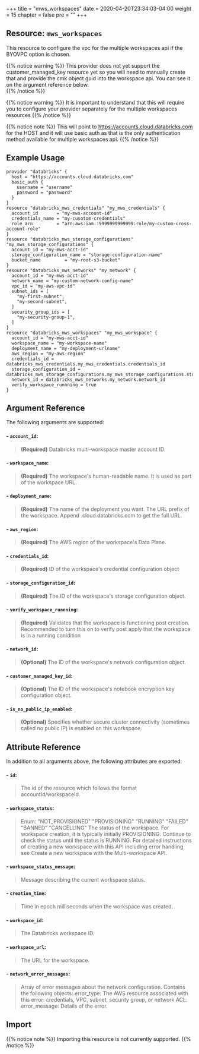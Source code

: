 +++
title = "mws_workspaces"
date = 2020-04-20T23:34:03-04:00
weight = 15
chapter = false
pre = ""
+++


## Resource: `mws_workspaces`

This resource to configure the vpc for the multiple workspaces api if the BYOVPC option is chosen.

{{% notice warning %}}
This provider does not yet support the customer_managed_key resource yet so you will need to manually create that 
and provide the cmk object guid into the workspace api. You can see it on the argument reference below.  
{{% /notice %}}

{{% notice warning %}}
It is important to understand that this will require you to configure your provider separately for the 
multiple workspaces resources
{{% /notice %}}

{{% notice note %}}
This will point to https://accounts.cloud.databricks.com for the HOST and it will use basic auth 
as that is the only authentication method available for multiple workspaces api.
{{% /notice %}}


## Example Usage

````hcl
provider "databricks" {
  host = "https://accounts.cloud.databricks.com"
  basic_auth {
    username = "username"
    password = "password"
  }
}
resource "databricks_mws_credentials" "my_mws_credentials" {
  account_id       = "my-mws-account-id"
  credentials_name = "my-cusotom-credentials"
  role_arn         = "arn:aws:iam::9999999999999:role/my-custom-cross-account-role"
}
resource "databricks_mws_storage_configurations" "my_mws_storage_configurations" {
  account_id = "my-mws-acct-id"
  storage_configuration_name = "storage-configuration-name"
  bucket_name         = "my-root-s3-bucket"
}
resource "databricks_mws_networks" "my_network" {
  account_id = "my-mws-acct-id"
  network_name = "my-custom-network-config-name"
  vpc_id = "my-aws-vpc-id"
  subnet_ids = [
    "my-first-subnet",
    "my-second-subnet",
  ]
  security_group_ids = [
    "my-security-group-1",
  ]
}
resource "databricks_mws_workspaces" "my_mws_workspace" {
  account_id = "my-mws-acct-id"
  workspace_name = "my-workspace-name"
  deployment_name = "my-deployment-urlname"
  aws_region = "my-aws-region"
  credentials_id = databricks_mws_credentials.my_mws_credentials.credentials_id
  storage_configuration_id = databricks_mws_storage_configurations.my_mws_storage_configurations.storage_configuration_id
  network_id = databricks_mws_networks.my_network.network_id
  verify_workspace_runnning = true
}
````
## Argument Reference

The following arguments are supported:

#### - `account_id`:
> **(Required)** Databricks multi-workspace master account ID.

#### - `workspace_name`:
> **(Required)** The workspace's human-readable name. It is used as part of the workspace URL.
                 
#### - `deployment_name`:
> **(Required)** The name of the deployment you want. The URL prefix of the workspace. 
>Append .cloud.databricks.com to get the full URL.

#### - `aws_region`:
> **(Required)** The AWS region of the workspace's Data Plane.

#### - `credentials_id`:
> **(Required)** ID of the workspace's credential configuration object

#### - `storage_configuration_id`:
> **(Required)** The ID of the workspace's storage configuration object.

#### - `verify_workspace_runnning`:
> **(Required)** Validates that the workspace is functioning post creation. Recommended to turn this on 
>to verify post apply that the workspace is in a running conidition

#### - `network_id`:
> **(Optional)** The ID of the workspace's network configuration object.

#### - `customer_managed_key_id`:
> **(Optional)** The ID of the workspace's notebook encryption key configuration object.

#### - `is_no_public_ip_enabled`:
> **(Optional)** Specifies whether secure cluster connectivity (sometimes called no public IP) is enabled on this workspace.

## Attribute Reference

In addition to all arguments above, the following attributes are exported:

#### - `id`:
> The id of the resource which follows the format accountId/workspaceId.

#### - `workspace_status`:
> Enum: "NOT_PROVISIONED" "PROVISIONING" "RUNNING" "FAILED" "BANNED" "CANCELLING"
>The status of the workspace. For workspace creation, it is typically initially PROVISIONING. 
>Continue to check the status until the status is RUNNING. 
>For detailed instructions of creating a new workspace with this API including error handling see 
>Create a new workspace with the Multi-workspace API.

#### - `workspace_status_message`:
> Message describing the current workspace status.

#### - `creation_time`:
> Time in epoch milliseconds when the workspace was created.

#### - `workspace_id`:
> The Databricks workspace ID.

#### - `workspace_url`:
> The URL for the workspace.

#### - `network_error_messages`:
> Array of error messages about the network configuration.
> Contains the following objects: 
> error_type: The AWS resource associated with this error: credentials, VPC, subnet, security group, or network ACL.
> error_message: Details of the error.

## Import

{{% notice note %}}
Importing this resource is not currently supported.
{{% /notice %}}
